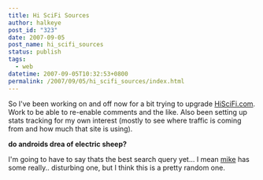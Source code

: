 ```yaml
---
title: Hi SciFi Sources
author: halkeye
post_id: "323"
date: 2007-09-05
post_name: hi_scifi_sources
status: publish
tags:
  - web
datetime: 2007-09-05T10:32:53+0800
permalink: /2007/09/05/hi_scifi_sources/index.html
---
```


So I've been working on and off now for a bit trying to upgrade [HiSciFi.com](https://web.archive.org/web/20070913020413/http://www.hiscifi.com:80/). Work to be able to re-enable comments and the like. Also been setting up stats tracking for my own interest (mostly to see where traffic is coming from and how much that site is using).

**do androids drea of electric sheep?**

I'm going to have to say thats the best search query yet... I mean [mike](https://web.archive.org/web/20070602004839/http://www.slurrey.com:80/) has some really.. disturbing one, but I think this is a pretty random one.
